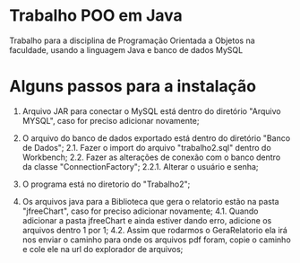 # Trabalho POO em Java
Trabalho para a disciplina de Programação Orientada a Objetos na faculdade, usando a linguagem Java e banco de dados MySQL

# Alguns passos para a instalação

1. Arquivo JAR para conectar o MySQL está dentro do diretório "Arquivo MYSQL", caso for preciso adicionar novamente;

2. O arquivo do banco de dados exportado está dentro do diretório "Banco de Dados";
	2.1. Fazer o import do arquivo "trabalho2.sql" dentro do Workbench;
	2.2. Fazer as alterações de conexão com o banco dentro da classe "ConnectionFactory";
		2.2.1. Alterar o usuário e senha;

3. O programa está no diretorio do "Trabalho2";

4. Os arquivos java para a Biblioteca que gera o relatorio estão na pasta "jfreeChart", caso for preciso adicionar novamente;
	4.1. Quando adicionar a pasta jfreeChart e ainda estiver dando erro, adicione os arquivos dentro 1 por 1;
	4.2. Assim que rodarmos o GeraRelatorio ela irá nos enviar o caminho para onde os arquivos pdf foram, copie o caminho
	     e cole ele na url do explorador de arquivos;
